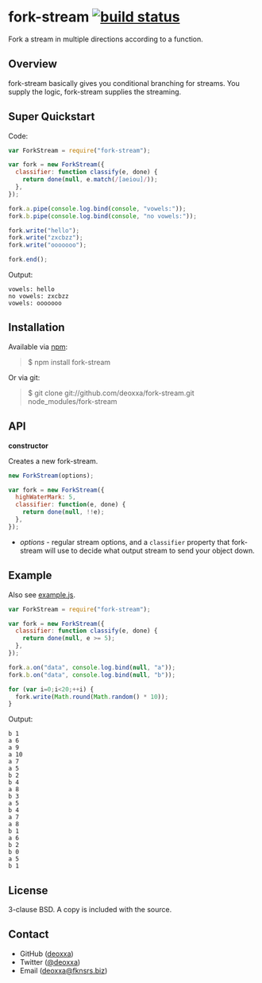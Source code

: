 fork-stream [![build status](https://travis-ci.org/deoxxa/fork-stream.png)](https://travis-ci.org/deoxxa/fork)
===========

Fork a stream in multiple directions according to a function.

Overview
--------

fork-stream basically gives you conditional branching for streams. You supply
the logic, fork-stream supplies the streaming.

Super Quickstart
----------------

Code:

```javascript
var ForkStream = require("fork-stream");

var fork = new ForkStream({
  classifier: function classify(e, done) {
    return done(null, e.match(/[aeiou]/));
  },
});

fork.a.pipe(console.log.bind(console, "vowels:"));
fork.b.pipe(console.log.bind(console, "no vowels:"));

fork.write("hello");
fork.write("zxcbzz");
fork.write("ooooooo");

fork.end();
```

Output:

```
vowels: hello
no vowels: zxcbzz
vowels: ooooooo
```

Installation
------------

Available via [npm](http://npmjs.org/):

> $ npm install fork-stream

Or via git:

> $ git clone git://github.com/deoxxa/fork-stream.git node_modules/fork-stream

API
---

**constructor**

Creates a new fork-stream.

```javascript
new ForkStream(options);
```

```javascript
var fork = new ForkStream({
  highWaterMark: 5,
  classifier: function(e, done) {
    return done(null, !!e);
  },
});
```

* _options_ - regular stream options, and a `classifier` property that
  fork-stream will use to decide what output stream to send your object down.

Example
-------

Also see [example.js](https://github.com/deoxxa/fork-stream/blob/master/example.js).

```javascript
var ForkStream = require("fork-stream");

var fork = new ForkStream({
  classifier: function classify(e, done) {
    return done(null, e >= 5);
  },
});

fork.a.on("data", console.log.bind(null, "a"));
fork.b.on("data", console.log.bind(null, "b"));

for (var i=0;i<20;++i) {
  fork.write(Math.round(Math.random() * 10));
}
```

Output:

```
b 1
a 6
a 9
a 10
a 7
a 5
b 2
b 4
a 8
b 3
a 5
b 4
a 7
a 8
b 1
a 6
b 2
b 0
a 5
b 1
```

License
-------

3-clause BSD. A copy is included with the source.

Contact
-------

* GitHub ([deoxxa](http://github.com/deoxxa))
* Twitter ([@deoxxa](http://twitter.com/deoxxa))
* Email ([deoxxa@fknsrs.biz](mailto:deoxxa@fknsrs.biz))
